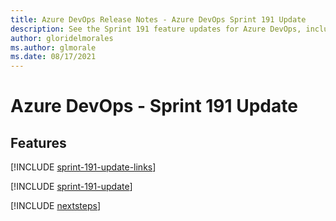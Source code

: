 ```yaml
---
title: Azure DevOps Release Notes - Azure DevOps Sprint 191 Update
description: See the Sprint 191 feature updates for Azure DevOps, including next steps.
author: gloridelmorales
ms.author: glmorale
ms.date: 08/17/2021
---
```


# Azure DevOps - Sprint 191 Update

## Features

[!INCLUDE [sprint-191-update-links](../includes/general/sprint-191-update-links.md)]

[!INCLUDE [sprint-191-update](../includes/general/sprint-191-update.md)]

[!INCLUDE [nextsteps](../includes/nextsteps.md)]